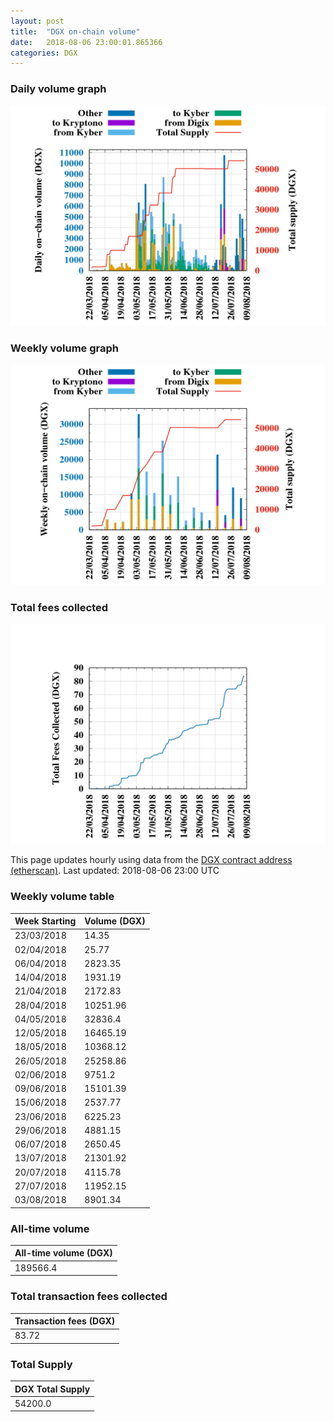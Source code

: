 ```yaml
---
layout: post
title:  "DGX on-chain volume"
date:   2018-08-06 23:00:01.865366
categories: DGX
---
```


### Daily volume graph

![DGX daily volume graph](dgxvolume_scripts/daily.png)

### Weekly volume graph

![DGX weekly volume graph](dgxvolume_scripts/out.png)

### Total fees collected

![Total fees collected](dgxvolume_scripts/fees.png)

This page updates hourly using data from the [DGX contract address (etherscan)](https://etherscan.io/token/0x4f3afec4e5a3f2a6a1a411def7d7dfe50ee057bf). Last updated:
2018-08-06 23:00 UTC

### Weekly volume table

Week Starting | Volume (DGX)
--- | ---
23/03/2018|14.35
02/04/2018|25.77
06/04/2018|2823.35
14/04/2018|1931.19
21/04/2018|2172.83
28/04/2018|10251.96
04/05/2018|32836.4
12/05/2018|16465.19
18/05/2018|10368.12
26/05/2018|25258.86
02/06/2018|9751.2
09/06/2018|15101.39
15/06/2018|2537.77
23/06/2018|6225.23
29/06/2018|4881.15
06/07/2018|2650.45
13/07/2018|21301.92
20/07/2018|4115.78
27/07/2018|11952.15
03/08/2018|8901.34


### All-time volume

| All-time volume (DGX) |
| --- |
|189566.4|

### Total transaction fees collected

| Transaction fees (DGX) |
| --- |
|83.72|

### Total Supply

| DGX Total Supply |
| --- |
|54200.0|

